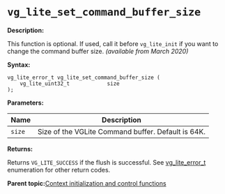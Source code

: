 # `vg_lite_set_command_buffer_size` 

**Description:**

This function is optional. If used, call it before `vg_lite_init` if you want to change the command buffer size. *\(available from March 2020\)*

**Syntax:**

```
vg_lite_error_t vg_lite_set_command_buffer_size (
    vg_lite_uint32_t            size
);
```

**Parameters:**

|Name|Description|
|----|-----------|
|`size`|Size of the VGLite Command buffer. Default is 64K.|

**Returns:**

Returns `VG_LITE_SUCCESS` if the flush is successful. See [vg\_lite\_error\_t](vg_lite_error_t_enumeration.md) enumeration for other return codes.

**Parent topic:**[Context initialization and control functions](../topics/context_initialization_and_control_functions.md)

